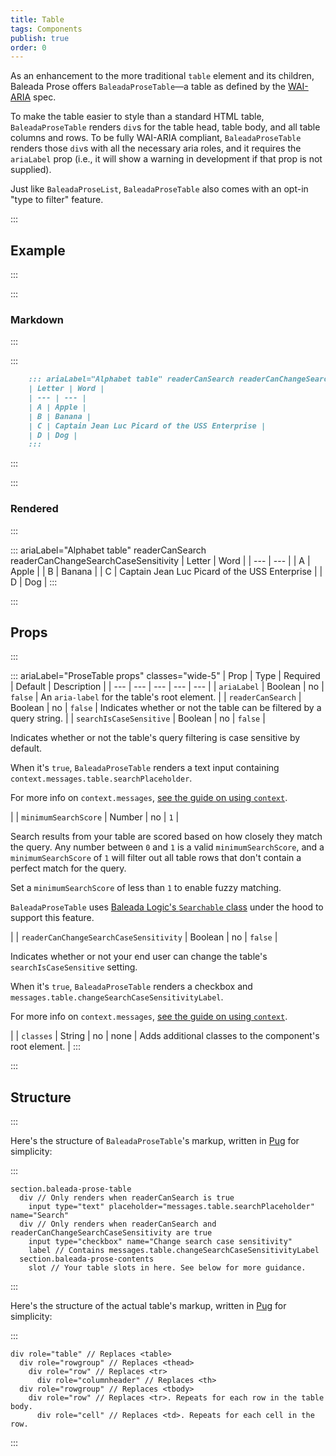 ```yaml
---
title: Table
tags: Components
publish: true
order: 0
---
```


As an enhancement to the more traditional `table` element and its children, Baleada Prose offers `BaleadaProseTable`—a table as defined by the [WAI-ARIA](https://www.w3.org/TR/wai-aria/#table) spec.

To make the table easier to style than a standard HTML table, `BaleadaProseTable` renders `div`s for the table head, table body, and all table columns and rows. To be fully WAI-ARIA compliant, `BaleadaProseTable` renders those `div`s with all the necessary aria roles, and it requires the `ariaLabel` prop (i.e., it will show a warning in development if that prop is not supplied).

Just like `BaleadaProseList`, `BaleadaProseTable` also comes with an opt-in "type to filter" feature.


:::
## Example
:::

:::
### Markdown
:::

:::
```md
    ::: ariaLabel="Alphabet table" readerCanSearch readerCanChangeSearchCaseSensitivity
    | Letter | Word |
    | --- | --- |
    | A | Apple |
    | B | Banana |
    | C | Captain Jean Luc Picard of the USS Enterprise |
    | D | Dog |
    :::
```
:::


:::
### Rendered
:::

::: ariaLabel="Alphabet table" readerCanSearch readerCanChangeSearchCaseSensitivity
| Letter | Word |
| --- | --- |
| A | Apple |
| B | Banana |
| C | Captain Jean Luc Picard of the USS Enterprise |
| D | Dog |
:::


:::
## Props
:::

::: ariaLabel="ProseTable props" classes="wide-5"
| Prop | Type | Required | Default | Description |
| --- | --- | --- | --- | --- |
| `ariaLabel` | Boolean | no | `false` | An `aria-label` for the table's root element. |
| `readerCanSearch` | Boolean | no | `false` | Indicates whether or not the table can be filtered by a query string. |
| `searchIsCaseSensitive` | Boolean | no | `false` | <p>Indicates whether or not the table's query filtering is case sensitive by default.</p><p>When it's `true`, `BaleadaProseTable` renders a text input containing `context.messages.table.searchPlaceholder`.</p><p>For more info on `context.messages`, [see the guide on using `context`](/docs/prose/using-context).</p> |
| `minimumSearchScore` | Number | no | `1` | <p>Search results from your table are scored based on how closely they match the query. Any number between `0` and `1` is a valid `minimumSearchScore`, and a `minimumSearchScore` of `1` will filter out all table rows that don't contain a perfect match for the query.</p><p>Set a `minimumSearchScore` of less than `1` to enable fuzzy matching.</p><p>`BaleadaProseTable` uses [Baleada Logic's `Searchable` class](/docs/logic/classes/Searchable) under the hood to support this feature.</p> |
| `readerCanChangeSearchCaseSensitivity` | Boolean | no | `false` | <p>Indicates whether or not your end user can change the table's `searchIsCaseSensitive` setting.</p><p>When it's `true`, `BaleadaProseTable` renders a checkbox and `messages.table.changeSearchCaseSensitivityLabel`.</p><p>For more info on `context.messages`, [see the guide on using `context`](/docs/prose/using-context).</p> |
| `classes` | String | no | none | Adds additional classes to the component's root element. |
:::


:::
## Structure
:::

Here's the structure of `BaleadaProseTable`'s markup, written in [Pug](https://github.com/pugjs/pug#syntax) for simplicity:

:::
```pug
section.baleada-prose-table
  div // Only renders when readerCanSearch is true
    input type="text" placeholder="messages.table.searchPlaceholder" name="Search"
  div // Only renders when readerCanSearch and readerCanChangeSearchCaseSensitivity are true
    input type="checkbox" name="Change search case sensitivity"
    label // Contains messages.table.changeSearchCaseSensitivityLabel
  section.baleada-prose-contents
    slot // Your table slots in here. See below for more guidance.
```
:::

Here's the structure of the actual table's markup, written in [Pug](https://github.com/pugjs/pug#syntax) for simplicity:

:::
```pug
div role="table" // Replaces <table>
  div role="rowgroup" // Replaces <thead>
    div role="row" // Replaces <tr>
      div role="columnheader" // Replaces <th>
  div role="rowgroup" // Replaces <tbody>
    div role="row" // Replaces <tr>. Repeats for each row in the table body.
      div role="cell" // Replaces <td>. Repeats for each cell in the row.
```
:::
